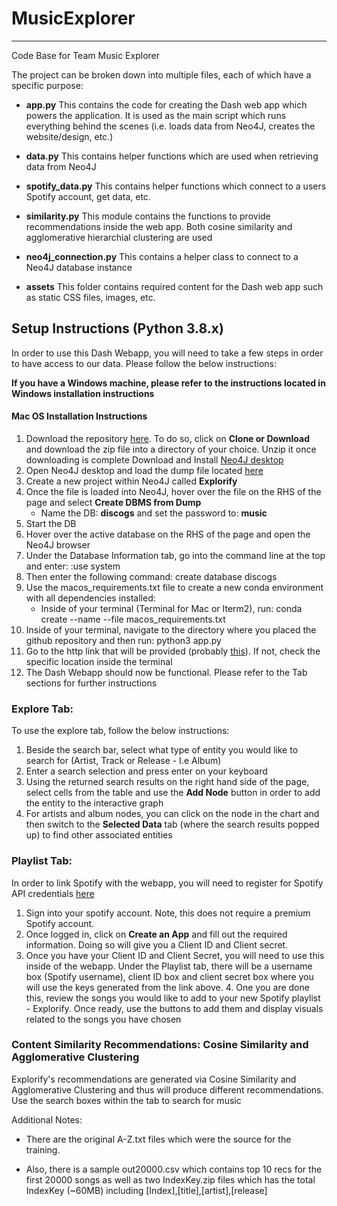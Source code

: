 # MusicExplorer

---

Code Base for Team Music Explorer

The project can be broken down into multiple files, each of which have a specific purpose:

- **app.py** This contains the code for creating the Dash web app which powers the application. It is used as the main script which runs everything behind the scenes (i.e. loads data from Neo4J, creates the website/design, etc.)

- **data.py** This contains helper functions which are used when retrieving data from Neo4J

- **spotify_data.py** This contains helper functions which connect to a users Spotify account, get data, etc.

- **similarity.py** This module contains the functions to provide recommendations inside the web app. Both cosine similarity and agglomerative hierarchial clustering are used

- **neo4j_connection.py** This contains a helper class to connect to a Neo4J database instance

- **assets** This folder contains required content for the Dash web app such as static CSS files, images, etc.

## Setup Instructions (Python 3.8.x)

In order to use this Dash Webapp, you will need to take a few steps in order to have access to our data. Please follow the below instructions:

**If you have a Windows machine, please refer to the instructions located in Windows installation instructions**

#### Mac OS Installation Instructions

1. Download the repository [here](https://github.gatech.edu/Zburns6/MusicExplorer/tree/master). To do so, click on **Clone or Download** and download the zip file into a directory of your choice. Unzip it once downloading is complete
   Download and Install [Neo4J desktop](https://neo4j.com/download/)
2. Open Neo4J desktop and load the dump file located [here](https://drive.google.com/file/d/1tDAoyUuTXP-v8r1kP8raTl1Hg5o1qttU/view?usp=sharing)
3. Create a new project within Neo4J called **Explorify**
4. Once the file is loaded into Neo4J, hover over the file on the RHS of the page and select **Create DBMS from Dump**
   - Name the DB: **discogs** and set the password to: **music**
5. Start the DB
6. Hover over the active database on the RHS of the page and open the Neo4J browser
7. Under the Database Information tab, go into the command line at the top and enter: :use system
8. Then enter the following command: create database discogs
9. Use the macos_requirements.txt file to create a new conda environment with all dependencies installed:
   - Inside of your terminal (Terminal for Mac or Iterm2), run: conda create --name <env> --file macos_requirements.txt
10. Inside of your terminal, navigate to the directory where you placed the github repository and then run: python3 app.py
11. Go to the http link that will be provided (probably [this](http://127.0.0.1:8050/)). If not, check the specific location inside the terminal
12. The Dash Webapp should now be functional. Please refer to the Tab sections for further instructions

### Explore Tab:

To use the explore tab, follow the below instructions:

1. Beside the search bar, select what type of entity you would like to search for (Artist, Track or Release - I.e Album)
2. Enter a search selection and press enter on your keyboard
3. Using the returned search results on the right hand side of the page, select cells from the table and use the **Add Node** button in order to add the entity to the interactive graph
4. For artists and album nodes, you can click on the node in the chart and then switch to the **Selected Data** tab (where the search results popped up) to find other associated entities

### Playlist Tab:

In order to link Spotify with the webapp, you will need to register for Spotify API credentials [here](https://developer.spotify.com/dashboard/login)

1. Sign into your spotify account. Note, this does not require a premium Spotify account.
2. Once logged in, click on **Create an App** and fill out the required information. Doing so will give you a Client ID and Client secret.
3. Once you have your Client ID and Client Secret, you will need to use this inside of the webapp. Under the Playlist tab, there will be a username box (Spotify username), client ID box and client secret box where you will use the keys generated from the link above. 4. One you are done this, review the songs you would like to add to your new Spotify playlist - Explorify. Once ready, use the buttons to add them and display visuals related to the songs you have chosen

### Content Similarity Recommendations: Cosine Similarity and Agglomerative Clustering

Explorify's recommendations are generated via Cosine Similarity and Agglomerative Clustering and thus will produce different recommendations. Use the search boxes within the tab to search for music

Additional Notes:

- There are the original A-Z.txt files which were the source for the training.

- Also, there is a sample out20000.csv which contains top 10 recs for the first 20000 songs
  as well as two IndexKey.zip files which has the total IndexKey (~60MB) including
  [Index],[title],[artist],[release]
